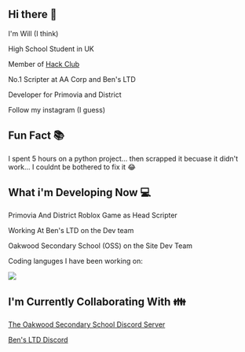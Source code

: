 ## Hi there 👋

I'm Will (I think)

High School Student in UK

Member of [Hack Club](https://hackclub.com/)

No.1 Scripter at AA Corp and Ben's LTD 

Developer for Primovia and District

Follow my instagram (I guess)

## Fun Fact 📚
I spent 5 hours on a python project... then scrapped it becuase it didn't work... I couldnt be bothered to fix it 😂

## What i'm Developing Now 💻

Primovia And District Roblox Game as Head Scripter

Working At Ben's LTD on the Dev team

Oakwood Secondary School (OSS) on the Site Dev Team

Coding languges I have been working on:

![](https://github-readme-stats.hackclub.dev/api/wakatime?username=18256&api_domain=hackatime.hackclub.com&theme=darcula&custom_title=Hackatime+Stats&layout=compact&cache_seconds=0&langs_count=8) 

## I'm Currently Collaborating With 👪

[The Oakwood Secondary School Discord Server](https://discord.gg/VZCc92xb4k)

[Ben's LTD Discord](https://discord.gg/vAK37GvyXm)

<!--
**glimmercharger/glimmercharger** is a ✨ _special_ ✨ repository because its `README.md` (this file) appears on your GitHub profile.

Here are some ideas to get you started:

- 🔭 I’m currently working on ...
- 🌱 I’m currently learning ...
- 👯 I’m looking to collaborate on ...
- 🤔 I’m looking for help with ...
- 💬 Ask me about ...
- 📫 How to reach me: ...
- 😄 Pronouns: ...
- ⚡ Fun fact: ...
-->
